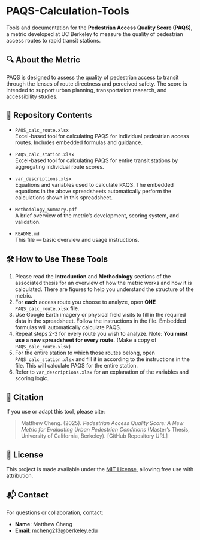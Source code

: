 # PAQS-Calculation-Tools
Tools and documentation for the **Pedestrian Access Quality Score (PAQS)**, a metric developed at UC Berkeley to measure the quality of pedestrian access routes to rapid transit stations.

## 🔍 About the Metric
PAQS is designed to assess the quality of pedestrian access to transit through the lenses of route directness and perceived safety. The score is intended to support urban planning, transportation research, and accessibility studies.

## 📁 Repository Contents
- `PAQS_calc_route.xlsx`  
  Excel-based tool for calculating PAQS for individual pedestrian access routes. Includes embedded formulas and guidance.
  
- `PAQS_calc_station.xlsx`  
  Excel-based tool for calculating PAQS for entire transit stations by aggregating individual route scores. 
  
- `var_descriptions.xlsx`  
  Equations and variables used to calculate PAQS. The embedded equations in the above spreadsheets automatically perform the calculations shown in this spreadsheet.
  
- `Methodology_Summary.pdf`  
  A brief overview of the metric’s development, scoring system, and validation.

- `README.md`  
  This file — basic overview and usage instructions.

## 🛠️ How to Use These Tools
1. Please read the **Introduction** and **Methodology** sections of the associated thesis for an overview of how the metric works and how it is calculated. There are figures to help you understand the structure of the metric.
2. For **each** access route you choose to analyze, open **ONE** `PAQS_calc_route.xlsx` file.
3. Use Google Earth imagery or physical field visits to fill in the required data in the spreadsheet. Follow the instructions in the file. Embedded formulas will automatically calculate PAQS.
4. Repeat steps 2-3 for every route you wish to analyze. Note: **You must use a new spreadsheet for every route.** (Make a copy of `PAQS_calc_route.xlsx`)
5. For the entire station to which those routes belong, open `PAQS_calc_station.xlsx` and fill it in according to the instructions in the file. This will calculate PAQS for the entire station.
7. Refer to `var_descriptions.xlsx` for an explanation of the variables and scoring logic.

## 📖 Citation
If you use or adapt this tool, please cite:
> Matthew Cheng. (2025). *Pedestrian Access Quality Score: A New Metric for Evaluating Urban Pedestrian Conditions* (Master’s Thesis, University of California, Berkeley). [GitHub Repository URL]

## 🧾 License
This project is made available under the [MIT License](LICENSE), allowing free use with attribution.

## 📬 Contact
For questions or collaboration, contact:
- **Name**: Matthew Cheng  
- **Email**: mcheng213@berkeley.edu 
